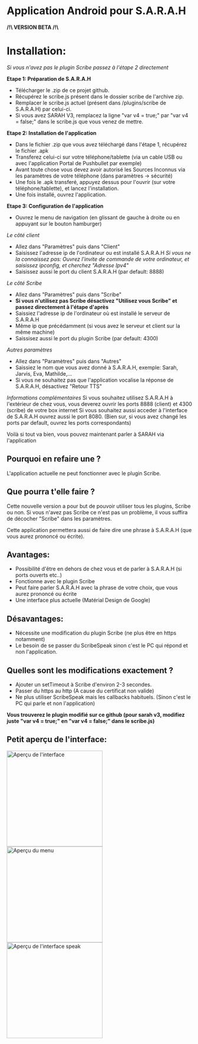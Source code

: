# Application Android pour S.A.R.A.H


**/!\ VERSION BETA /!\\**

Installation:
=============

*Si vous n'avez pas le plugin Scribe passez à l'étape 2 directement*

**Etape 1: Préparation de S.A.R.A.H**

- Télécharger le .zip de ce projet github.
- Récupérez le scribe.js présent dans le dossier scribe de l'archive zip.
- Remplacer le scribe.js actuel (présent dans /plugins/scribe de S.A.R.A.H) par celui-ci.
- Si vous avez SARAH V3, remplacez la ligne "var v4 = true;" par "var v4 = false;" dans le scribe.js que vous venez de mettre.

**Etape 2: Installation de l'application**

- Dans le fichier .zip que vous avez téléchargé dans l'étape 1, récupérez le fichier .apk
- Transferez celui-ci sur votre téléphone/tablette (via un cable USB ou avec l'application Portal de Pushbullet par exemple)
- Avant toute chose vous devez avoir autorisé les Sources Inconnus via les paramètres de votre téléphone (dans paramètres -> sécurité)
- Une fois le .apk transferé, appuyez dessus pour l'ouvrir (sur votre téléphone/tablette), et lancez l'installation.
- Une fois installé, ouvrez l'application.

**Etape 3: Configuration de l'application**

- Ouvrez le menu de navigation (en glissant de gauche à droite ou en appuyant sur le bouton hamburger)

*Le côté client*

- Allez dans "Paramètres" puis dans "Client"
- Saisissez l'adresse ip de l'ordinateur ou est installé S.A.R.A.H
*Si vous ne la connaissez pas: Ouvrez l'invite de commande de votre ordinateur, et saisissez ipconfig, et cherchez "Adresse Ipv4"*
- Saisissez aussi le port du client S.A.R.A.H (par default: 8888)

*Le côté Scribe*

- Allez dans "Paramètres" puis dans "Scribe"
- **Si vous n'utilisez pas Scribe désactivez "Utilisez vous Scribe" et passez directement à l'étape d'après**
- Saissiez l'adresse ip de l'ordinateur où est installé le serveur de S.A.R.A.H
- Même ip que précédamment (si vous avez le serveur et client sur la même machine)
- Saissisez aussi le port du plugin Scribe (par default: 4300)

*Autres paramètres*

- Allez dans "Paramètres" puis dans "Autres"
- Saissiez le nom que vous avez donné à S.A.R.A.H, exemple: Sarah, Jarvis, Eva, Mathilde,...
- Si vous ne souhaitez pas que l'application vocalise la réponse de S.A.R.A.H, désactivez "Retour TTS"

*Informations complémentaires*
Si vous souhaitez utilisez S.A.R.A.H à l'extérieur de chez vous, vous deverez ouvrir les ports 8888 (client) et 4300 (scribe) de votre box internet
Si vous souhaitez aussi acceder à l'interface de S.A.R.A.H ouvrez aussi le port 8080.
(Bien sur, si vous avez changé les ports par default, ouvrez les ports correspondants)


Voilà si tout va bien, vous pouvez maintenant parler à SARAH via l'application


Pourquoi en refaire une ?
-------------------------

L'application actuelle ne peut fonctionner avec le plugin Scribe.

Que pourra t'elle faire ?
-------------------------

Cette nouvelle version a pour but de pouvoir utiliser tous les plugins, Scribe ou non.
Si vous n'avez pas Scribe ce n'est pas un problème, il vous suffira de décocher "Scribe" dans les paramètres.

Cette application permettera aussi de faire dire une phrase à S.A.R.A.H (que vous aurez prononcé ou écrite).

Avantages:
----------
- Possibilité d'être en dehors de chez vous et de parler à S.A.R.A.H (si ports ouverts etc..)
- Fonctionne avec le plugin Scribe
- Peut faire parler S.A.R.A.H avec la phrase de votre choix, que vous aurez prononcé ou écrite
- Une interface plus actuelle (Matérial Design de Google)

Désavantages:
-------------
- Nécessite une modification du plugin Scribe (ne plus être en https notamment)
- Le besoin de se passer du ScribeSpeak sinon c'est le PC qui répond et non l'application.

Quelles sont les modifications exactement ?
-----------------------------------------
- Ajouter un setTimeout à Scribe d'environ 2-3 secondes.
- Passer du https au http (A cause du certificat non valide)
- Ne plus utiliser ScribeSpeak mais les callbacks habituels. (Sinon c'est le PC qui parle et non l'application)

**Vous trouverez le plugin modifié sur ce github (pour sarah v3, modifiez juste "var v4 = true;" en "var v4 = false;" dans le scribe.js)**

Petit aperçu de l'interface:
----------------------------

<img src="https://raw.githubusercontent.com/Pyozer/SARAH_Application/master/Preview/PreviewInterface.png" alt="Aperçu de l'interface" width="260" style="display: inline-block" />
<img src="https://raw.githubusercontent.com/Pyozer/SARAH_Application/master/Preview/PreviewMenu.png" alt="Aperçu du menu" width="260" style="display: inline-block" />
<img src="https://github.com/Pyozer/SARAH_Application/blob/master/Preview/PreviewSpeak.png" alt="Aperçu de l'interface speak" width="260" style="display: inline-block" />

